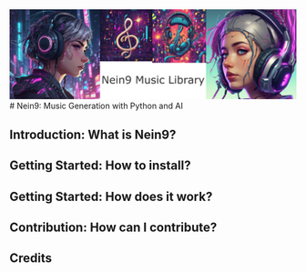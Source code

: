 <img src="logo_test1.png" />
# Nein9: Music Generation with Python and AI

## Introduction: What is Nein9?

## Getting Started: How to install?

## Getting Started: How does it work?

## Contribution: How can I contribute?

## Credits
